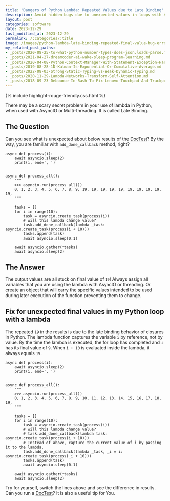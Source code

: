 ```yaml
---
title: 'Dangers of Python Lambda: Repeated Values due to Late Binding'
description: Avoid hidden bugs due to unexpected values in loops with AsyncIO or Multi-threading Python.
layout: post
categories: software
date: 2023-12-29
last_modified_at: 2023-12-29
permalink: /:categories/:title
image: /images/python-lambda-late-binding-repeated-final-value-bug-error.png
my_related_post_paths:
- _posts/2020-08-25-to-what-python-number-types-does-json.loads-parse.md
- _posts/2021-04-27-dreamcoder-ai-wake-sleep-program-learning.md
- _posts/2020-04-08-Python-Context-Manager-With-Statement-Exception-Handling.md
- _posts/2019-08-28-1D-Kalman-Is-Exponential-Or-Cumulative-Average.md
- _posts/2022-08-03-Strong-Static-Typing-vs-Weak-Dynamic-Typing.md
- _posts/2020-11-29-Lambda-Networks-Transform-Self-Attention.md
- _posts/2018-09-23-Debounce-In-Bash-To-Fix-Lenovo-Touchpad-And-Trackpoint-Lost-Sync.md
---
```


{% include highlight-rouge-friendly.css.html %}

There may be a scary secret problem in your use of lambda in Python, when used with AsyncIO or Multi-threading. It is called Late Binding.

## The Question
Can you see what is unexpected about below results of the [DocTest](https://docs.python.org/3/library/doctest.html)?
By the way, you are familiar with `add_done_callback` method, right?

```
async def process(i):
    await asyncio.sleep(2)
    print(i, end=', ')


async def process_all():
    """
    >>> asyncio.run(process_all())
    0, 1, 2, 3, 4, 5, 6, 7, 8, 9, 19, 19, 19, 19, 19, 19, 19, 19, 19, 19,
    """

    tasks = []
    for i in range(10):
        task = asyncio.create_task(process(i))
        # will this lambda change value?
        task.add_done_callback(lambda _task: asyncio.create_task(process(i + 10)))
        tasks.append(task)
        await asyncio.sleep(0.1)

    await asyncio.gather(*tasks)
    await asyncio.sleep(2)
```

## The Answer
The output values are all stuck on final value of `19`!
Always assign all variables that you are using the lambda with AsyncIO or threading.
Or create an object that will carry the specific values intended to be used during later execution of the function preventing them to change.


## Fix for unexpected final values in my Python loop with a lambda
The repeated `19` in the results is due to the late binding behavior of closures in Python. The lambda function captures the variable `i` by reference, not by value. By the time the lambda is executed, the for loop has completed and `i` has its final value of `9`. When `i + 10` is evaluated inside the lambda, it always equals `19`.


```
async def process(i):
    await asyncio.sleep(2)
    print(i, end=', ')


async def process_all():
    """
    >>> asyncio.run(process_all())
    0, 1, 2, 3, 4, 5, 6, 7, 8, 9, 10, 11, 12, 13, 14, 15, 16, 17, 18, 19,
    """

    tasks = []
    for i in range(10):
        task = asyncio.create_task(process(i))
        # will this lambda change value?
        # task.add_done_callback(lambda task: asyncio.create_task(process(i + 10)))
        # Instead of above, capture the current value of i by passing it to the lambda.
        task.add_done_callback(lambda _task, _i = i: asyncio.create_task(process(_i + 10)))
        tasks.append(task)
        await asyncio.sleep(0.1)

    await asyncio.gather(*tasks)
    await asyncio.sleep(2)
```


Try for yourself, switch the lines above and see the difference in results. Can you run a [DocTest](https://docs.python.org/3/library/doctest.html)? It is also a useful tip for You.